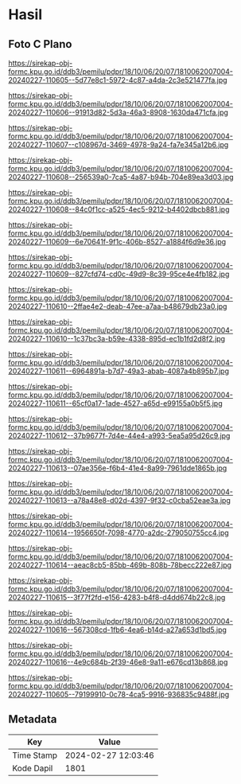 # Hasil

## Foto C Plano

https://sirekap-obj-formc.kpu.go.id/ddb3/pemilu/pdpr/18/10/06/20/07/1810062007004-20240227-110605--5d77e8c1-5972-4c87-a4da-2c3e521477fa.jpg

https://sirekap-obj-formc.kpu.go.id/ddb3/pemilu/pdpr/18/10/06/20/07/1810062007004-20240227-110606--91913d82-5d3a-46a3-8908-1630da471cfa.jpg

https://sirekap-obj-formc.kpu.go.id/ddb3/pemilu/pdpr/18/10/06/20/07/1810062007004-20240227-110607--c108967d-3469-4978-9a24-fa7e345a12b6.jpg

https://sirekap-obj-formc.kpu.go.id/ddb3/pemilu/pdpr/18/10/06/20/07/1810062007004-20240227-110608--256539a0-7ca5-4a87-b94b-704e89ea3d03.jpg

https://sirekap-obj-formc.kpu.go.id/ddb3/pemilu/pdpr/18/10/06/20/07/1810062007004-20240227-110608--84c0f1cc-a525-4ec5-9212-b4402dbcb881.jpg

https://sirekap-obj-formc.kpu.go.id/ddb3/pemilu/pdpr/18/10/06/20/07/1810062007004-20240227-110609--6e70641f-9f1c-406b-8527-a1884f6d9e36.jpg

https://sirekap-obj-formc.kpu.go.id/ddb3/pemilu/pdpr/18/10/06/20/07/1810062007004-20240227-110609--827cfd74-cd0c-49d9-8c39-95ce4e4fb182.jpg

https://sirekap-obj-formc.kpu.go.id/ddb3/pemilu/pdpr/18/10/06/20/07/1810062007004-20240227-110610--2ffae4e2-deab-47ee-a7aa-b48679db23a0.jpg

https://sirekap-obj-formc.kpu.go.id/ddb3/pemilu/pdpr/18/10/06/20/07/1810062007004-20240227-110610--1c37bc3a-b59e-4338-895d-ec1b1fd2d8f2.jpg

https://sirekap-obj-formc.kpu.go.id/ddb3/pemilu/pdpr/18/10/06/20/07/1810062007004-20240227-110611--6964891a-b7d7-49a3-abab-4087a4b895b7.jpg

https://sirekap-obj-formc.kpu.go.id/ddb3/pemilu/pdpr/18/10/06/20/07/1810062007004-20240227-110611--65cf0a17-1ade-4527-a65d-e99155a0b5f5.jpg

https://sirekap-obj-formc.kpu.go.id/ddb3/pemilu/pdpr/18/10/06/20/07/1810062007004-20240227-110612--37b9677f-7d4e-44e4-a993-5ea5a95d26c9.jpg

https://sirekap-obj-formc.kpu.go.id/ddb3/pemilu/pdpr/18/10/06/20/07/1810062007004-20240227-110613--07ae356e-f6b4-41e4-8a99-7961dde1865b.jpg

https://sirekap-obj-formc.kpu.go.id/ddb3/pemilu/pdpr/18/10/06/20/07/1810062007004-20240227-110613--a78a48e8-d02d-4397-9f32-c0cba52eae3a.jpg

https://sirekap-obj-formc.kpu.go.id/ddb3/pemilu/pdpr/18/10/06/20/07/1810062007004-20240227-110614--1956650f-7098-4770-a2dc-279050755cc4.jpg

https://sirekap-obj-formc.kpu.go.id/ddb3/pemilu/pdpr/18/10/06/20/07/1810062007004-20240227-110614--aeac8cb5-85bb-469b-808b-78becc222e87.jpg

https://sirekap-obj-formc.kpu.go.id/ddb3/pemilu/pdpr/18/10/06/20/07/1810062007004-20240227-110615--3f77f2fd-e156-4283-b4f8-d4dd674b22c8.jpg

https://sirekap-obj-formc.kpu.go.id/ddb3/pemilu/pdpr/18/10/06/20/07/1810062007004-20240227-110616--567308cd-1fb6-4ea6-b14d-a27a653d1bd5.jpg

https://sirekap-obj-formc.kpu.go.id/ddb3/pemilu/pdpr/18/10/06/20/07/1810062007004-20240227-110616--4e9c684b-2f39-46e8-9a11-e676cd13b868.jpg

https://sirekap-obj-formc.kpu.go.id/ddb3/pemilu/pdpr/18/10/06/20/07/1810062007004-20240227-110605--79199910-0c78-4ca5-9916-936835c9488f.jpg


## Metadata

| Key        | Value               |
| ---------- | ------------------- |
| Time Stamp | 2024-02-27 12:03:46 |
| Kode Dapil | 1801                |



